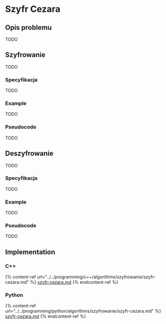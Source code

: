 # Szyfr Cezara

## Opis problemu

TODO

## Szyfrowanie

TODO

### Specyfikacja

TODO

### Example

TODO

### Pseudocode

TODO

## Deszyfrowanie

TODO

### Specyfikacja

TODO

### Example

TODO

### Pseudocode

TODO

## Implementation

### C++

{% content-ref url="../../programming/c++/algorithms/szyfrowanie/szyfr-cezara.md" %}
[szyfr-cezara.md](../../programming/c++/algorithms/szyfrowanie/szyfr-cezara.md)
{% endcontent-ref %}

### Python

{% content-ref url="../../programming/python/algorithms/szyfrowanie/szyfr-cezara.md" %}
[szyfr-cezara.md](../../programming/python/algorithms/szyfrowanie/szyfr-cezara.md)
{% endcontent-ref %}

